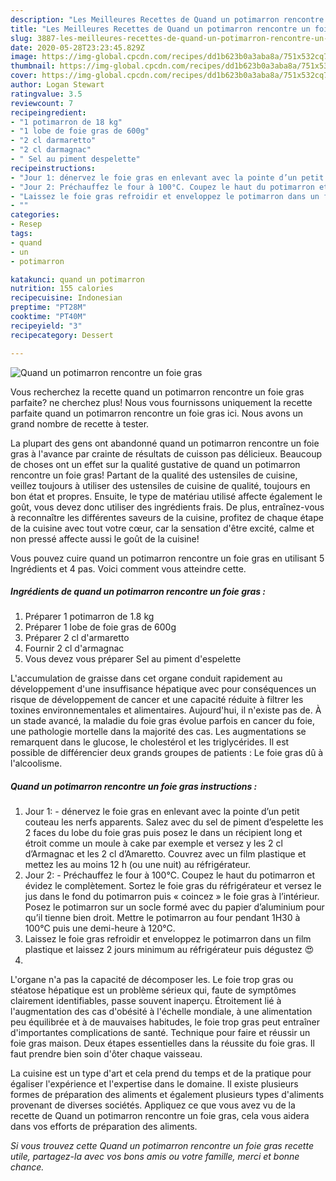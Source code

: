 ```yaml
---
description: "Les Meilleures Recettes de Quand un potimarron rencontre un foie gras"
title: "Les Meilleures Recettes de Quand un potimarron rencontre un foie gras"
slug: 3887-les-meilleures-recettes-de-quand-un-potimarron-rencontre-un-foie-gras
date: 2020-05-28T23:23:45.829Z
image: https://img-global.cpcdn.com/recipes/dd1b623b0a3aba8a/751x532cq70/quand-un-potimarron-rencontre-un-foie-gras-photo-principale-de-la-recette.jpg
thumbnail: https://img-global.cpcdn.com/recipes/dd1b623b0a3aba8a/751x532cq70/quand-un-potimarron-rencontre-un-foie-gras-photo-principale-de-la-recette.jpg
cover: https://img-global.cpcdn.com/recipes/dd1b623b0a3aba8a/751x532cq70/quand-un-potimarron-rencontre-un-foie-gras-photo-principale-de-la-recette.jpg
author: Logan Stewart
ratingvalue: 3.5
reviewcount: 7
recipeingredient:
- "1 potimarron de 18 kg"
- "1 lobe de foie gras de 600g"
- "2 cl darmaretto"
- "2 cl darmagnac"
- " Sel au piment despelette"
recipeinstructions:
- "Jour 1: dénervez le foie gras en enlevant avec la pointe d’un petit couteau les nerfs apparents. Salez avec du sel de piment d’espelette les 2 faces du lobe du foie gras puis posez le dans un récipient long et étroit comme un moule à cake par exemple et versez y les 2 cl d’Armagnac et les 2 cl d’Amaretto. Couvrez avec un film plastique et mettez les au moins 12 h (ou une nuit) au réfrigérateur."
- "Jour 2: Préchauffez le four à 100°C. Coupez le haut du potimarron et évidez le complètement. Sortez le foie gras du réfrigérateur et versez le jus dans le fond du potimarron puis « coincez » le foie gras à l’intérieur. Posez le potimarron sur un socle formé avec du papier d’aluminium pour qu’il tienne bien droit. Mettre le potimarron au four pendant 1H30 à 100°C puis une demi-heure à 120°C."
- "Laissez le foie gras refroidir et enveloppez le potimarron dans un film plastique et laissez 2 jours minimum au réfrigérateur puis dégustez 😍"
- ""
categories:
- Resep
tags:
- quand
- un
- potimarron

katakunci: quand un potimarron 
nutrition: 155 calories
recipecuisine: Indonesian
preptime: "PT28M"
cooktime: "PT40M"
recipeyield: "3"
recipecategory: Dessert

---
```



![Quand un potimarron rencontre un foie gras](https://img-global.cpcdn.com/recipes/dd1b623b0a3aba8a/751x532cq70/quand-un-potimarron-rencontre-un-foie-gras-photo-principale-de-la-recette.jpg)

Vous recherchez la recette quand un potimarron rencontre un foie gras parfaite? ne cherchez plus! Nous vous fournissons uniquement la recette parfaite quand un potimarron rencontre un foie gras ici. Nous avons un grand nombre de recette à tester.

La plupart des gens ont abandonné quand un potimarron rencontre un foie gras à l'avance par crainte de résultats de cuisson pas délicieux. Beaucoup de choses ont un effet sur la qualité gustative de quand un potimarron rencontre un foie gras! Partant de la qualité des ustensiles de cuisine, veillez toujours à utiliser des ustensiles de cuisine de qualité, toujours en bon état et propres. Ensuite, le type de matériau utilisé affecte également le goût, vous devez donc utiliser des ingrédients frais. De plus, entraînez-vous à reconnaître les différentes saveurs de la cuisine, profitez de chaque étape de la cuisine avec tout votre cœur, car la sensation d'être excité, calme et non pressé affecte aussi le goût de la cuisine!

<!--inarticleads1-->

Vous pouvez cuire quand un potimarron rencontre un foie gras en utilisant 5 Ingrédients et 4 pas. Voici comment vous atteindre cette.

##### Ingrédients de quand un potimarron rencontre un foie gras :

1. Préparer 1 potimarron de 1.8 kg
1. Préparer 1 lobe de foie gras de 600g
1. Préparer 2 cl d&#39;armaretto
1. Fournir 2 cl d&#39;armagnac
1. Vous devez vous préparer  Sel au piment d&#39;espelette


L&#39;accumulation de graisse dans cet organe conduit rapidement au développement d&#39;une insuffisance hépatique avec pour conséquences un risque de développement de cancer et une capacité réduite à filtrer les toxines environnementales et alimentaires. Aujourd&#39;hui, il n&#39;existe pas de. À un stade avancé, la maladie du foie gras évolue parfois en cancer du foie, une pathologie mortelle dans la majorité des cas. Les augmentations se remarquent dans le glucose, le cholestérol et les triglycérides. Il est possible de différencier deux grands groupes de patients : Le foie gras dû à l&#39;alcoolisme. 

<!--inarticleads2-->

##### Quand un potimarron rencontre un foie gras instructions :

1. Jour 1: - dénervez le foie gras en enlevant avec la pointe d’un petit couteau les nerfs apparents. Salez avec du sel de piment d’espelette les 2 faces du lobe du foie gras puis posez le dans un récipient long et étroit comme un moule à cake par exemple et versez y les 2 cl d’Armagnac et les 2 cl d’Amaretto. Couvrez avec un film plastique et mettez les au moins 12 h (ou une nuit) au réfrigérateur.
1. Jour 2: - Préchauffez le four à 100°C. Coupez le haut du potimarron et évidez le complètement. Sortez le foie gras du réfrigérateur et versez le jus dans le fond du potimarron puis « coincez » le foie gras à l’intérieur. Posez le potimarron sur un socle formé avec du papier d’aluminium pour qu’il tienne bien droit. Mettre le potimarron au four pendant 1H30 à 100°C puis une demi-heure à 120°C.
1. Laissez le foie gras refroidir et enveloppez le potimarron dans un film plastique et laissez 2 jours minimum au réfrigérateur puis dégustez 😍
1. 


L&#39;organe n&#39;a pas la capacité de décomposer les. Le foie trop gras ou stéatose hépatique est un problème sérieux qui, faute de symptômes clairement identifiables, passe souvent inaperçu. Étroitement lié à l&#39;augmentation des cas d&#39;obésité à l&#39;échelle mondiale, à une alimentation peu équilibrée et à de mauvaises habitudes, le foie trop gras peut entraîner d&#39;importantes complications de santé. Technique pour faire et réussir un foie gras maison. Deux étapes essentielles dans la réussite du foie gras. Il faut prendre bien soin d&#39;ôter chaque vaisseau. 

<!--inarticleads1-->

<p>
La cuisine est un type d'art et cela prend du temps et de la pratique pour égaliser l'expérience et l'expertise dans le domaine. Il existe plusieurs formes de préparation des aliments et également plusieurs types d'aliments provenant de diverses sociétés. Appliquez ce que vous avez vu de la recette de Quand un potimarron rencontre un foie gras, cela vous aidera dans vos efforts de préparation des aliments.
</p>

<p>
<i>Si vous trouvez cette Quand un potimarron rencontre un foie gras recette utile, partagez-la avec vos bons amis ou votre famille, merci et bonne chance.</i>
</p>
